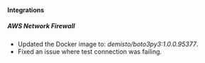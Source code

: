 
#### Integrations

##### AWS Network Firewall
- Updated the Docker image to: *demisto/boto3py3:1.0.0.95377*.
-  Fixed an issue where test connection was failing.
